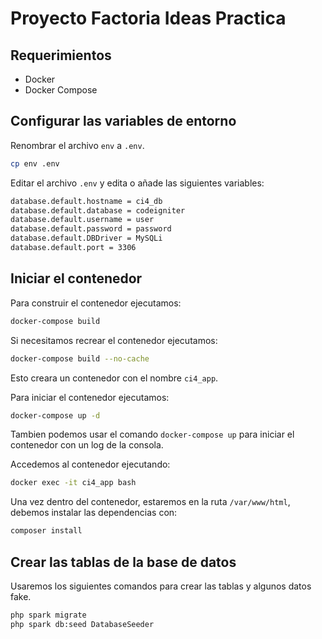 # Proyecto Factoria Ideas Practica

## Requerimientos

- Docker
- Docker Compose

## Configurar las variables de entorno

Renombrar el archivo `env` a `.env`.

```bash
cp env .env
```

Editar el archivo `.env` y edita o añade las siguientes variables:

```bash
database.default.hostname = ci4_db
database.default.database = codeigniter
database.default.username = user
database.default.password = password
database.default.DBDriver = MySQLi
database.default.port = 3306
```

## Iniciar el contenedor

Para construir el contenedor ejecutamos:

```bash
docker-compose build
```

Si necesitamos recrear el contenedor ejecutamos:

```bash
docker-compose build --no-cache
```

Esto creara un contenedor con el nombre `ci4_app`.

Para iniciar el contenedor ejecutamos:

```bash
docker-compose up -d
```

Tambien podemos usar el comando `docker-compose up` para iniciar el contenedor con un log de la consola.

Accedemos al contenedor ejecutando:

```bash
docker exec -it ci4_app bash
```

Una vez dentro del contenedor, estaremos en la ruta `/var/www/html`, debemos instalar las dependencias con:

```bash
composer install
```

## Crear las tablas de la base de datos

Usaremos los siguientes comandos para crear las tablas y algunos datos fake.

```bash
php spark migrate
php spark db:seed DatabaseSeeder
```